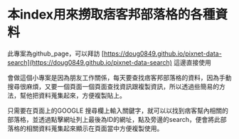 # 本index用來撈取痞客邦部落格的各種資料
此專案為github_page，可以拜訪 [https://doug0849.github.io/pixnet-data-search](https://doug0849.github.io/pixnet-data-search) 這邊直接使用

會做這個小專案是因為朋友工作關係，每天要查找痞客邦部落格的資料，因為手動搜尋很麻煩，又要一個頁面一個頁面查找資訊跟複製資訊，所以透過些簡易的方法，幫他把資料蒐集起來，方便複製貼上。

只需要在頁面上的GOOGLE 搜尋欄上輸入關鍵字，就可以以找到痞客幫內相關的部落格，並透過點擊網址列上最後為ID的網址，點及旁邊的search，便會將此部落格的相關資料蒐集起來顯示在頁面當中方便複製使用。